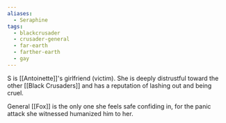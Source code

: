 ```yaml
---
aliases:
  - Seraphine
tags:
  - blackcrusader
  - crusader-general
  - far-earth
  - farther-earth
  - gay
---
```

S is [[Antoinette]]'s girlfriend (victim). She is deeply distrustful toward the other [[Black Crusaders]] and has a reputation of lashing out and being cruel. 

General [[Fox]] is the only one she feels safe confiding in, for the panic attack she witnessed humanized him to her.